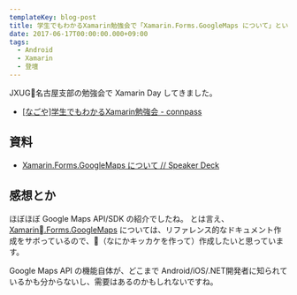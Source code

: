 ```yaml
---
templateKey: blog-post
title: 学生でもわかるXamarin勉強会で「Xamarin.Forms.GoogleMaps について」という話をしました
date: 2017-06-17T00:00:00.000+09:00
tags:
  - Android
  - Xamarin
  - 登壇
---
```

JXUG名古屋支部の勉強会で Xamarin Day してきました。

<!--more-->

* [[なごや]学生でもわかるXamarin勉強会 - connpass](https://jxug.connpass.com/event/57324/)

## 資料

* [Xamarin.Forms.GoogleMaps について // Speaker Deck](https://speakerdeck.com/amay077/xamarin-dot-forms-dot-googlemaps-nituite)

## 感想とか

ほぼほぼ Google Maps API/SDK の紹介でしたね。
とは言え、[Xamarin.Forms.GoogleMaps](https://github.com/amay077/Xamarin.Forms.GoogleMaps) については、リファレンス的なドキュメント作成をサボっているので、（なにかキッカケを作って）作成したいと思っています。

Google Maps API の機能自体が、どこまで Android/iOS/.NET開発者に知られているかも分からないし、需要はあるのかもしれないですね。